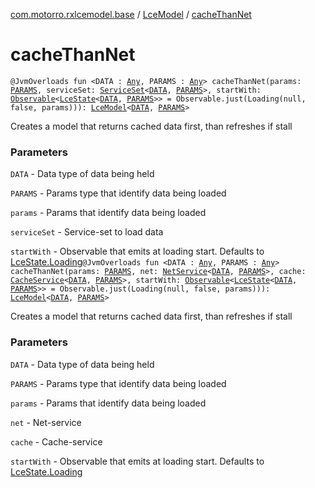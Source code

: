 [com.motorro.rxlcemodel.base](../index.md) / [LceModel](index.md) / [cacheThanNet](./cache-than-net.md)

# cacheThanNet

`@JvmOverloads fun <DATA : `[`Any`](https://kotlinlang.org/api/latest/jvm/stdlib/kotlin/-any/index.html)`, PARAMS : `[`Any`](https://kotlinlang.org/api/latest/jvm/stdlib/kotlin/-any/index.html)`> cacheThanNet(params: `[`PARAMS`](cache-than-net.md#PARAMS)`, serviceSet: `[`ServiceSet`](../../com.motorro.rxlcemodel.base.service/-service-set/index.md)`<`[`DATA`](cache-than-net.md#DATA)`, `[`PARAMS`](cache-than-net.md#PARAMS)`>, startWith: `[`Observable`](http://reactivex.io/RxJava/2.x/javadoc/io/reactivex/Observable.html)`<`[`LceState`](../-lce-state/index.md)`<`[`DATA`](cache-than-net.md#DATA)`, `[`PARAMS`](cache-than-net.md#PARAMS)`>> = Observable.just(Loading(null, false, params))): `[`LceModel`](index.md)`<`[`DATA`](cache-than-net.md#DATA)`, `[`PARAMS`](cache-than-net.md#PARAMS)`>`

Creates a model that returns cached data first, than refreshes if stall

### Parameters

`DATA` - Data type of data being held

`PARAMS` - Params type that identify data being loaded

`params` - Params that identify data being loaded

`serviceSet` - Service-set to load data

`startWith` - Observable that emits at loading start. Defaults to [LceState.Loading](../-lce-state/-loading/index.md)`@JvmOverloads fun <DATA : `[`Any`](https://kotlinlang.org/api/latest/jvm/stdlib/kotlin/-any/index.html)`, PARAMS : `[`Any`](https://kotlinlang.org/api/latest/jvm/stdlib/kotlin/-any/index.html)`> cacheThanNet(params: `[`PARAMS`](cache-than-net.md#PARAMS)`, net: `[`NetService`](../../com.motorro.rxlcemodel.base.service/-net-service/index.md)`<`[`DATA`](cache-than-net.md#DATA)`, `[`PARAMS`](cache-than-net.md#PARAMS)`>, cache: `[`CacheService`](../../com.motorro.rxlcemodel.base.service/-cache-service/index.md)`<`[`DATA`](cache-than-net.md#DATA)`, `[`PARAMS`](cache-than-net.md#PARAMS)`>, startWith: `[`Observable`](http://reactivex.io/RxJava/2.x/javadoc/io/reactivex/Observable.html)`<`[`LceState`](../-lce-state/index.md)`<`[`DATA`](cache-than-net.md#DATA)`, `[`PARAMS`](cache-than-net.md#PARAMS)`>> = Observable.just(Loading(null, false, params))): `[`LceModel`](index.md)`<`[`DATA`](cache-than-net.md#DATA)`, `[`PARAMS`](cache-than-net.md#PARAMS)`>`

Creates a model that returns cached data first, than refreshes if stall

### Parameters

`DATA` - Data type of data being held

`PARAMS` - Params type that identify data being loaded

`params` - Params that identify data being loaded

`net` - Net-service

`cache` - Cache-service

`startWith` - Observable that emits at loading start. Defaults to [LceState.Loading](../-lce-state/-loading/index.md)